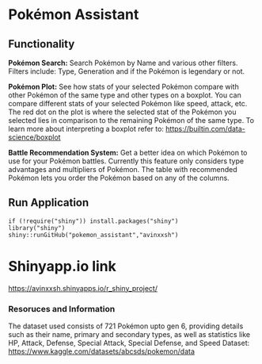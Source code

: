 # Pokémon Assistant

## Functionality 
**Pokémon Search:**
  Search Pokémon by Name and various other filters.
  Filters include: Type, Generation and if the Pokémon is legendary or not.

**Pokémon Plot:**
  See how stats of your selected Pokémon compare with other Pokémon of the same type and other types on a boxplot. You can compare different stats of your selected Pokémon like speed, attack, etc. The red dot on      the plot is where the selected stat of the Pokémon you selected lies in comparison to the remaining Pokémon of the same type.
  To learn more about interpreting a boxplot refer to: https://builtin.com/data-science/boxplot

**Battle Recommendation System:**
  Get a better idea on which Pokémon to use for your Pokémon battles. Currently this feature only considers type advantages and multipliers of Pokémon. The table with recommended Pokémon lets you order the Pokémon based on any of the columns.

## Run Application 
```
if (!require("shiny")) install.packages("shiny")
library("shiny")
shiny::runGitHub("pokemon_assistant","avinxxsh")
```

# Shinyapp.io link
https://avinxxsh.shinyapps.io/r_shiny_project/

### Resoruces and Information 
  The dataset used consists of 721 Pokémon upto gen 6, providing details such as their name, primary and secondary types, as well as statistics like HP, Attack, Defense, Special Attack, Special Defense, and Speed
  Dataset: https://www.kaggle.com/datasets/abcsds/pokemon/data
